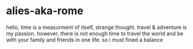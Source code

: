 # alies-aka-rome
 
hello,
time is a measurment of itself, strange thought. travel & adventure is my passion. however, there is not enough time to travel the world and be with your family and friends in one life. so i must fined a balance
